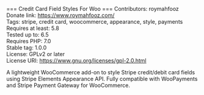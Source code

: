 === Credit Card Field Styles For Woo ===
Contributors: roymahfooz  
Donate link: https://www.roymahfooz.com/  
Tags: stripe, credit card, woocommerce, appearance, style, payments  
Requires at least: 5.8  
Tested up to: 6.5  
Requires PHP: 7.0  
Stable tag: 1.0.0  
License: GPLv2 or later  
License URI: https://www.gnu.org/licenses/gpl-2.0.html  

A lightweight WooCommerce add-on to style Stripe credit/debit card fields using Stripe Elements Appearance API. Fully compatible with WooPayments and Stripe Payment Gateway for WooCommerce.

